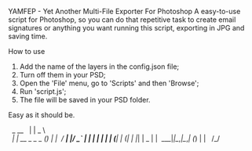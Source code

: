 YAMFEP - Yet Another Multi-File Exporter For Photoshop
A easy-to-use script for Photoshop, so you can do that repetitive task to create email signatures or anything you want running this script, exporting in JPG and saving time.

How to use

1.	Add the name of the layers in the config.json file;
2.	Turn off them in your PSD;
3.	Open the 'File' menu, go to 'Scripts' and then 'Browse';
4.	Run 'script.js';
5.	The file will be saved in your PSD folder.

Easy as it should be.

      _                   __
     | |               _  \ \
  ___| | __ _ _   _   (_)  | |
 / __| |/ _` | | | |       | |
| (__| | (_| | |_| |   _   | |
 \___|_|\__,_|\__,_|  (_)  | |
                          /_/
